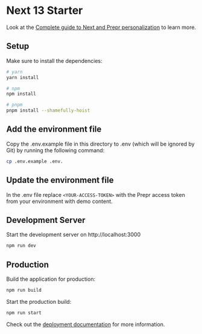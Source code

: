 # Next 13 Starter

Look at the [Complete guide to Next and Prepr personalization](https://docs.prepr.io/connecting-front-end-apps/next-complete-guide) to learn more.

## Setup

Make sure to install the dependencies:

```bash
# yarn
yarn install

# npm
npm install

# pnpm
pnpm install --shamefully-hoist
```

## Add the environment file

Copy the .env.example file in this directory to .env (which will be ignored by Git) by running the following command:

```bash
cp .env.example .env.
```

## Update the environment file
In the .env file replace `<YOUR-ACCESS-TOKEN>` with the Prepr access token from your environment with demo content.

## Development Server

Start the development server on http://localhost:3000

```bash
npm run dev
```

## Production

Build the application for production:

```bash
npm run build
```

Start the production build:

```bash
npm run start
```

Check out the [deployment documentation](https://nextjs.org/docs/app/building-your-application/deploying) for more
information.
